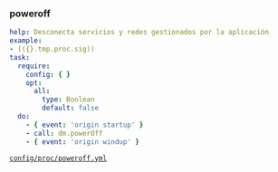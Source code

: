 ### poweroff

```yml
help: Desconecta servicios y redes gestionados por la aplicación
example:
- (({}.tmp.proc.sig))
task:
  require:
    config: { }
    opt:
      all:
        type: Boolean
        default: false
  do:
    - { event: 'origin startup' }
    - call: dm.powerOff
    - { event: 'origin windup' }
```
[```config/proc/poweroff.yml```](../config/proc/poweroff.yml)
